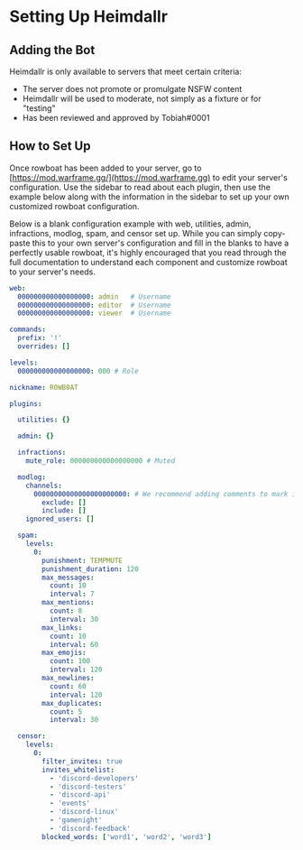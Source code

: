 # Setting Up Heimdallr

## Adding the Bot

Heimdallr is only available to servers that meet certain criteria:

* The server does not promote or promulgate NSFW content
* Heimdallr will be used to moderate, not simply as a fixture or for "testing"
* Has been reviewed and approved by Tobiah\#0001

## How to Set Up

Once rowboat has been added to your server, go to [https://mod.warframe.gg/](https://mod.warframe.gg) to edit your server's configuration. Use the sidebar to read about each plugin, then use the example below along with the information in the sidebar to set up your own customized rowboat configuration.

Below is a blank configuration example with web, utilities, admin, infractions, modlog, spam, and censor set up. While you can simply copy-paste this to your own server's configuration and fill in the blanks to have a perfectly usable rowboat, it's highly encouraged that you read through the full documentation to understand each component and customize rowboat to your server's needs.

```yaml
web:
  000000000000000000: admin   # Username
  000000000000000000: editor  # Username
  000000000000000000: viewer  # Username

commands:
  prefix: '!'
  overrides: []

levels:
  000000000000000000: 000 # Role

nickname: R0WB0AT

plugins:

  utilities: {}

  admin: {}

  infractions:
    mute_role: 000000000000000000 # Muted

  modlog:
    channels:
      00000000000000000000000: # We recommend adding comments to mark ids with names
        exclude: []
        include: []
    ignored_users: []

  spam:
    levels:
      0:
        punishment: TEMPMUTE
        punishment_duration: 120
        max_messages:
          count: 10
          interval: 7
        max_mentions:
          count: 8
          interval: 30
        max_links:
          count: 10
          interval: 60
        max_emojis:
          count: 100
          interval: 120
        max_newlines:
          count: 60
          interval: 120
        max_duplicates:
          count: 5
          interval: 30

  censor:
    levels:
      0:
        filter_invites: true
        invites_whitelist: 
          - 'discord-developers'
          - 'discord-testers'
          - 'discord-api'
          - 'events'
          - 'discord-linux'
          - 'gamenight'
          - 'discord-feedback'
        blocked_words: ['word1', 'word2', 'word3']
```

